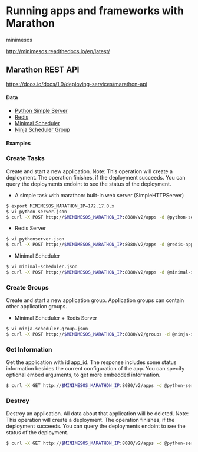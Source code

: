 # Running apps and frameworks with Marathon

minimesos

http://minimesos.readthedocs.io/en/latest/

## Marathon REST API

https://dcos.io/docs/1.9/deploying-services/marathon-api

#### Data
  * [Python Simple Server](https://github.com/cirobarradov/NinjaWorkshop/blob/master/marathon/python-server.json)  
  * [Redis](https://github.com/cirobarradov/NinjaWorkshop/blob/master/marathon/redis-app.json)  
  * [Minimal Scheduler](https://github.com/cirobarradov/NinjaWorkshop/blob/master/marathon/minimal-scheduler.json)  
  * [Ninja Scheduler Group](https://github.com/cirobarradov/NinjaWorkshop/blob/master/marathon/ninja-scheduler-group.json)  
    
#### Examples 

### Create Tasks
Create and start a new application. Note: This operation will create a deployment. The operation finishes, if the deployment succeeds. You can query the deployments endoint to see the status of the deployment.

  - A simple task with marathon: built-in web server (SimpleHTTPServer)
```sh
$ export MINIMESOS_MARATHON_IP=172.17.0.x
$ vi python-server.json
$ curl -X POST http://$MINIMESOS_MARATHON_IP:8080/v2/apps -d @python-server.json -H  "Content-type: application/json"
```
  - Redis Server
```sh
$ vi pythonserver.json
$ curl -X POST http://$MINIMESOS_MARATHON_IP:8080/v2/apps -d @redis-app.json -H  "Content-type: application/json"
```  

  - Minimal Scheduler 
```sh
$ vi minimal-scheduler.json
$ curl -X POST http://$MINIMESOS_MARATHON_IP:8080/v2/apps -d @minimal-scheduler.json -H  "Content-type: application/json"
```  
### Create Groups
Create and start a new application group. Application groups can contain other application groups.

  - Minimal Scheduler + Redis Server
```sh
$ vi ninja-scheduler-group.json
$ curl -X POST http://$MINIMESOS_MARATHON_IP:8080/v2/groups -d @ninja-scheduler-group.json -H  "Content-type: application/json"
```   

### Get Information
Get the application with id app_id. The response includes some status information besides the current configuration of the app. You can specify optional embed arguments, to get more embedded information.

```sh
$ curl -X GET http://$MINIMESOS_MARATHON_IP:8080/v2/apps -d @python-server.json -H  "Content-type: application/json"
```   
### Destroy
Destroy an application. All data about that application will be deleted. Note: This operation will create a deployment. The operation finishes, if the deployment succeeds. You can query the deployments endoint to see the status of the deployment.

```sh
$ curl -X GET http://$MINIMESOS_MARATHON_IP:8080/v2/apps -d @python-server.json -H  "Content-type: application/json"
```   
